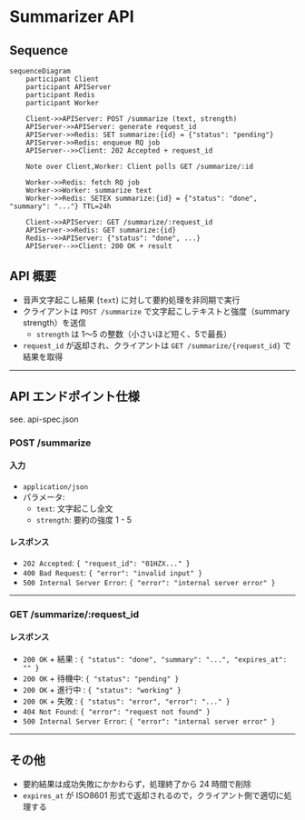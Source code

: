 # Summarizer API

## Sequence

```mermaid
sequenceDiagram
    participant Client
    participant APIServer
    participant Redis
    participant Worker

    Client->>APIServer: POST /summarize (text, strength)
    APIServer->>APIServer: generate request_id
    APIServer->>Redis: SET summarize:{id} = {"status": "pending"}
    APIServer->>Redis: enqueue RQ job
    APIServer-->>Client: 202 Accepted + request_id

    Note over Client,Worker: Client polls GET /summarize/:id

    Worker->>Redis: fetch RQ job
    Worker->>Worker: summarize text
    Worker->>Redis: SETEX summarize:{id} = {"status": "done", "summary": "..."} TTL=24h

    Client->>APIServer: GET /summarize/:request_id
    APIServer->>Redis: GET summarize:{id}
    Redis-->>APIServer: {"status": "done", ...}
    APIServer-->>Client: 200 OK + result
```

## API 概要

- 音声文字起こし結果 (`text`) に対して要約処理を非同期で実行
- クライアントは `POST /summarize` で文字起こしテキストと強度（summary strength）を送信
  - `strength` は 1〜5 の整数（小さいほど短く、5で最長）
- `request_id` が返却され、クライアントは `GET /summarize/{request_id}` で結果を取得

---

## API エンドポイント仕様

see. api-spec.json

### POST /summarize

#### 入力

- `application/json`
- パラメータ:
  - `text`: 文字起こし全文
  - `strength`: 要約の強度 1 - 5

#### レスポンス

- `202 Accepted`: `{ "request_id": "01HZX..." }`
- `400 Bad Request`: `{ "error": "invalid input" }`
- `500 Internal Server Error`: `{ "error": "internal server error" }`

---

### GET /summarize/:request_id

#### レスポンス

- `200 OK` + 結果 : `{ "status": "done", "summary": "...", "expires_at": "" }`
- `200 OK` + 待機中: `{ "status": "pending" }`
- `200 OK` + 進行中 : `{ "status": "working" }`
- `200 OK` + 失敗 : `{ "status": "error", "error": "..." }`
- `404 Not Found`: `{ "error": "request not found" }`
- `500 Internal Server Error`: `{ "error": "internal server error" }`

---

## その他

- 要約結果は成功失敗にかかわらず，処理終了から 24 時間で削除
- `expires_at` が ISO8601 形式で返却されるので，クライアント側で適切に処理する
